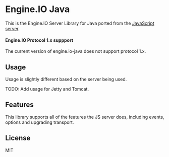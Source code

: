 # Engine.IO Java

This is the Engine.IO Server Library for Java ported from the [JavaScript server](https://github.com/socketio/engine.io).

#### Engine.IO Protocol 1.x suppport

The current version of engine.io-java does not support protocol 1.x.

## Usage
Usage is slightly different based on the server being used.

TODO: Add usage for Jetty and Tomcat.

## Features
This library supports all of the features the JS server does, including events, options and upgrading transport.

## License

MIT